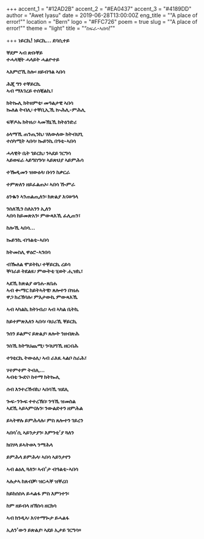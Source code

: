 +++
accent_1 = "#12AD2B"
accent_2 = "#EA0437"
accent_3 = "#4189DD"
author = "Awet Iyasu"
date = 2019-06-28T13:00:00Z
eng_title = "\"A place of error!\""
location = "Bern"
logo = "#FFC726"
poem = true
slug = "\"A place of error!\""
theme = "light"
title = "“ስፍራ-ኣበሳ!”"

+++
**ነይርኪ! ነይርኪ... ደባሲተይ**

**ቐደም ኣብ ጽቡቐይ  
ተሓላቒት ሓላይት ሓልዮተይ**

**ኣእምሮኺ ከሎ፡ ዘይብዓል ኣበሳ**

**ሕጂ ግን ተቐይርኪ  
ኣብ ማእገረይ ተሰቒልኪ፣**

**ክትኰሊ ክትዘምቲ፡ መዓልታዊ ኣበሳ  
ኰለል ትብሊ፡ ተቐቢኢኺ ኲሕሊ-ምሕሊ**

**ፍቐዶኡ ክትዘሪ፡ ኣመኽኒኺ ክትዕንድሪ**

**ዕላማኺ ጠንጢንኪ፡ ሃለውለው ክትብህጊ  
ተሰካሚት ኣበሳ፡ ኰይንኪ በዓቲ-ኣበሳ**

**ሓላዊት ቤት ገይርኪ፡ ንኣደይ ገርግሳ  
ኣይወፍራ ኣይግስግሳ፡ ኣይጽህያ ኣይምሕሳ**

**ተዀዲመን ዝውዕላ፡ ቡነን ከቃርራ**

**ተምጽለን ዘይፈልጠኦ፡ ኣበሳ ዂምራ**

**ዕንቈን ኣንጠልጢለን፡ ክጽልያ እናወዓላ**

**ንስለኺን ስለአንን ኢለን  
ኣበሳ ከይመጽአን፡ ምውጻእኺ ፈሊጠን፣**

**ከሎኺ ኣበሳ...** 

**ኰይንኪ ብዓልቲ-ኣበሳ**

**ክትመስሊ ዋዕሮ-ኣንበሳ**

**ብዀለል ሞይትኪ፡ ተቐይርኪ ረይሳ  
ቐባራይ ትደልዪ፡ ምውትቲ ሂወት ሒዝኪ፣**

**ኣደኺ ክጽልያ ወገሐ-ጸበሐ  
ኣብ ቊማር ከይትኣትዊ፡ ጸሎተን በዝሐ  
ዋጋ ክረኽባሉ፡ ምእታውኪ ምውጻእኺ**

**ኣብ ኣካልኪ ክትነብሪ፡ ኣብ ኣካል ቤትኪ**

**ከይተምጽእለን ኣበሳ፡ ባህሪኺ ቐይርኪ**

**ንሰን ይልምና ይጽልያ፡ ጸሎት ንዘብጽሕ**

**ንስኺ ክትግህጨሚ፡ ንባህግኺ ዘርብሕ**

**ተገቲርኪ ትውዕሊ፡ ኣብ ራእዪ ኣልቦ ስራሕ፣**

**ሃተምተም ትብሊ…  
ኣብቲ ጐደና፡ ከተማ ክትኰሊ**

**ሰብ እንተረኸብኪ፡ ኣበሳኺ ዝደሊ**

**ጐፍ-ንጐፍ ተተረኽበ፡ ንዓኺ ዝመስል  
ኣደኺ ኣይኣምናሉን፡ ንውልድተን ዘምሕል**

**ይኣትዋሉ ይምሕላሉ፡ ምስ ጸሎተን ገይረን**

**ኣበሳ’ሲ ኣይንታያን፡ እምንቲ’ያ ጓለን**

**ክበሃላ ይኣትወኣ ንማሕላ**

**ይምሕላ ይምሕላ፡ ኣበሳ ኣይንታየን**

**ኣብ ልዕሊ ጓለን፡ ኣብ'ታ ብዓልቲ-ኣበሳ**

**ኣሉታኣ ከጸብቓ፡ ዝርሓቐ ዝቐረበ**

**ከይከሰስኣ ይሓልፋ ምስ እምነተን፡**

**ከም ዘይብላ ዘኽስሳ ዘርክሳ**

**ኣብ ክንዲኣ፡ እናተማጐታ ይሓልፋ**

**ኢለን'ውን ይጽልያ፡ ኣደይ ኢታይ ገርግሳ።**
